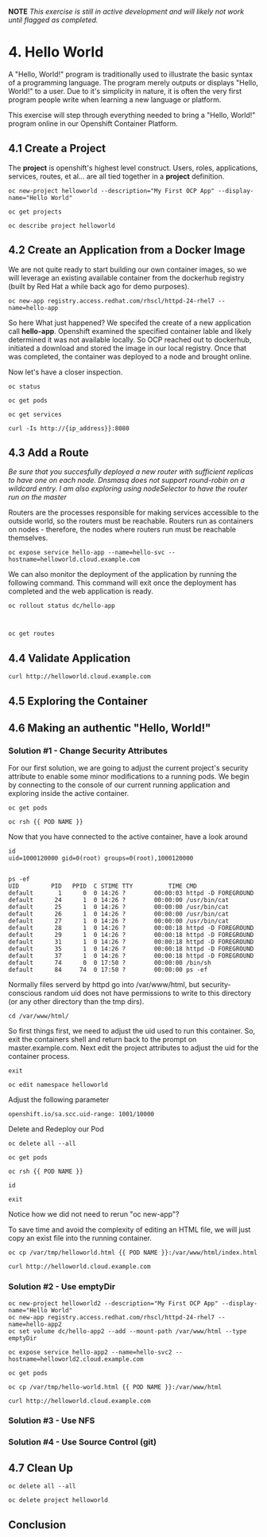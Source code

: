 **NOTE** *This exercise is still in active development and will likely not work until flagged as completed.*

# 4. Hello World

A "Hello, World!" program is traditionally used to illustrate the basic syntax of a programming language.  The program merely outputs or displays "Hello, World!" to a user. Due to it's simplicity in nature, it is often the very first program people write when learning a new language or platform.

This exercise will step through everything needed to bring a "Hello, World!" program online in our Openshift Container Platform.

## 4.1 Create a Project

The **project** is openshift's highest level construct.  Users, roles, applications, services, routes, et al... are all tied together in a **project** definition.  

    oc new-project helloworld --description="My First OCP App" --display-name="Hello World"

    oc get projects
    
    oc describe project helloworld
    
## 4.2 Create an Application from a Docker Image

We are not quite ready to start building our own container images, so we will leverage an existing available container from the dockerhub registry (built by Red Hat a while back ago for demo purposes).

    oc new-app registry.access.redhat.com/rhscl/httpd-24-rhel7 --name=hello-app

So here What just happened?  We specifed the create of a new application call **hello-app**.  Openshift examined the specified container lable and likely determined it was not available locally. So OCP reached out to dockerhub, initiated a download and stored the image in our local registry.  Once that was completed, the container was deployed to a node and brought online.

Now let's have a closer inspection.

    oc status
    
    oc get pods
    
    oc get services

    curl -Is http://{ip_address}}:8080

## 4.3 Add a Route

*Be sure that you succesfully deployed a new router with sufficient replicas to have one on each node.  Dnsmasq does not support round-robin on a wildcard entry.  I am also exploring using nodeSelector to have the router run on the master*

Routers are the processes responsible for making services accessible to the outside world, so the routers must be reachable. Routers run as containers on nodes - therefore, the nodes where routers run must be reachable themselves.

    oc expose service hello-app --name=hello-svc --hostname=helloworld.cloud.example.com

We can also monitor the deployment of the application by running the following command.  This command will exit once the deployment has completed and the web application is ready.

    oc rollout status dc/hello-app



    oc get routes
        
    
## 4.4 Validate Application

    curl http://helloworld.cloud.example.com

## 4.5 Exploring the Container


## 4.6 Making an authentic "Hello, World!"

### Solution #1 - Change Security Attributes

For our first solution, we are going to adjust the current project's security attribute to enable some minor modifications to a running pods.  We begin by connecting to the console of our current running application and exploring inside the active container.

    oc get pods

    oc rsh {{ POD NAME }}

Now that you have connected to the active container, have a look around

    id
    uid=1000120000 gid=0(root) groups=0(root),1000120000
    
    
    ps -ef
    UID         PID   PPID  C STIME TTY          TIME CMD
    default       1      0  0 14:26 ?        00:00:03 httpd -D FOREGROUND
    default      24      1  0 14:26 ?        00:00:00 /usr/bin/cat
    default      25      1  0 14:26 ?        00:00:00 /usr/bin/cat
    default      26      1  0 14:26 ?        00:00:00 /usr/bin/cat
    default      27      1  0 14:26 ?        00:00:00 /usr/bin/cat
    default      28      1  0 14:26 ?        00:00:18 httpd -D FOREGROUND
    default      29      1  0 14:26 ?        00:00:18 httpd -D FOREGROUND
    default      31      1  0 14:26 ?        00:00:18 httpd -D FOREGROUND
    default      35      1  0 14:26 ?        00:00:18 httpd -D FOREGROUND
    default      37      1  0 14:26 ?        00:00:18 httpd -D FOREGROUND
    default      74      0  0 17:50 ?        00:00:00 /bin/sh
    default      84     74  0 17:50 ?        00:00:00 ps -ef

Normally files serverd by httpd go into /var/www/html, but security-conscious random uid does not have permissions to write to this directory (or any other directory than the tmp dirs).

    cd /var/www/html/

So first things first, we need to adjust the uid used to run this container.  So, exit the containers shell and return back to the prompt on master.example.com.  Next edit the project attributes to adjust the uid for the container process.

    exit
    
    oc edit namespace helloworld
    
Adjust the following parameter

    openshift.io/sa.scc.uid-range: 1001/10000

Delete and Redeploy our Pod

    oc delete all --all
    
    oc get pods

    oc rsh {{ POD NAME }}

    id
    
    exit

Notice how we did not need to rerun "oc new-app"?

To save time and avoid the complexity of editing an HTML file, we will just copy an exist file into the running container.

    oc cp /var/tmp/helloworld.html {{ POD NAME }}:/var/www/html/index.html
    
    curl http://helloworld.cloud.example.com


### Solution #2 - Use emptyDir

    oc new-project helloworld2 --description="My First OCP App" --display-name="Hello World"
    oc new-app registry.access.redhat.com/rhscl/httpd-24-rhel7 --name=hello-app2
    oc set volume dc/hello-app2 --add --mount-path /var/www/html --type emptyDir
    
    oc expose service hello-app2 --name=hello-svc2 --hostname=helloworld2.cloud.example.com
    
    oc get pods
       
    oc cp /var/tmp/hello-world.html {{ POD NAME }}:/var/www/html
    
    curl http://helloworld.cloud.example.com


### Solution #3 - Use NFS


### Solution #4 - Use Source Control (git)


## 4.7 Clean Up

    oc delete all --all
    
    oc delete project helloworld

## Conclusion
